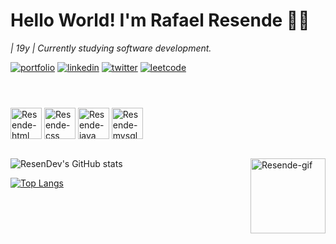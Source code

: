 
# Hello World! I'm Rafael Resende 👋🏽

*| 19y | Currently studying software development.*
</br>

[![portfolio](https://img.shields.io/badge/my%20portfolio-120B08?style=for-the-badge&logo=About.me&logoColor=white)](https://.com/)
[![linkedin](https://img.shields.io/badge/linkedin-0A66C2?style=for-the-badge&logo=linkedin&logoColor=white)](https://www.linkedin.com/in/rafael-resende-b5090320b/) 
[![twitter](https://img.shields.io/badge/twitter-1DA1F2?style=for-the-badge&logo=twitter&logoColor=white)](https://twitter.com/)
[![leetcode](https://img.shields.io/badge/-LeetCode-FFA116?style=for-the-badge&logo=LeetCode&logoColor=black)](https://leetcode.com/ResenDev/)
#


</br>

<div style="display: inline_block">
    <img align="center"alt="Resende-html" height="50" width="50" src="https://cdn.jsdelivr.net/gh/devicons/devicon/icons/html5/html5-original-wordmark.svg"/> 
    <img align="center" alt="Resende-css" height="50" width="50" src="https://cdn.jsdelivr.net/gh/devicons/devicon/icons/css3/css3-original-wordmark.svg"/>
    <img align="center" alt="Resende-java" height="50" width="50" src="https://cdn.jsdelivr.net/gh/devicons/devicon/icons/java/java-original.svg"/>
    <img align="center" alt="Resende-mysql" height="50" width="50" src="https://cdn.jsdelivr.net/gh/devicons/devicon/icons/mysql/mysql-original-wordmark.svg"/>
    
</div></br>




![ResenDev's GitHub stats](https://github-readme-stats.vercel.app/api?username=ResenDev&show_icons=true&theme=github_dark)
<img align="right" alt="Resende-gif" height="120"  src="">


[![Top Langs](https://github-readme-stats.vercel.app/api/top-langs/?username=ResenDev&layout=compact&theme=github_dark)](https://github.com/ResenDev/github-readme-stats)





